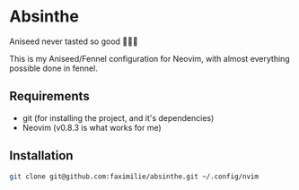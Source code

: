 # Absinthe

Aniseed never tasted so good 🧚🏼‍♂️

This is my Aniseed/Fennel configuration for Neovim, with almost everything possible done in fennel.

## Requirements

- git (for installing the project, and it's dependencies)
- Neovim (v0.8.3 is what works for me)

## Installation

```bash
git clone git@github.com:faximilie/absinthe.git ~/.config/nvim
```
